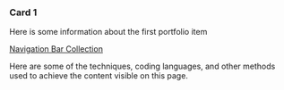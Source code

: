 ### Card 1
Here is some information about the first portfolio item

[Navigation Bar Collection](./../portfolio-items/nav-collection/index.html)

Here are some of the techniques, coding languages, and other methods used to achieve the content visible on this page.